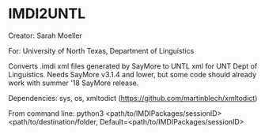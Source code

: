 # IMDI2UNTL

Creator: Sarah Moeller

For: University of North Texas, Department of Linguistics

Converts .imdi xml files generated by SayMore to UNTL xml for UNT Dept of Linguistics. 
Needs SayMore v3.1.4 and lower, but some code should already work with summer '18 SayMore release.

Dependencies: sys, os, xmltodict (https://github.com/martinblech/xmltodict)

From command line: python3 <path/to/IMDIPackages/sessionID> <path/to/destination/folder, Default=<path/to/IMDIPackages/sessionID>
